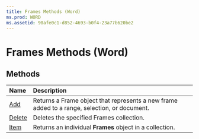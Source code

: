```yaml
---
title: Frames Methods (Word)
ms.prod: WORD
ms.assetid: 90afe0c1-d852-4693-b0f4-23a77b620be2
---
```



# Frames Methods (Word)

## Methods



|**Name**|**Description**|
|:-----|:-----|
|[Add](frames-add-method-word.md)|Returns a Frame object that represents a new frame added to a range, selection, or document.|
|[Delete](frames-delete-method-word.md)|Deletes the specified Frames collection.|
|[Item](frames-item-method-word.md)|Returns an individual  **Frames** object in a collection.|

